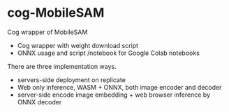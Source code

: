 # cog-MobileSAM
Cog wrapper of MobileSAM
- Cog wrapper with weight download script
- ONNX usage and script
/notebook for Google Colab notebooks

There are three implementation ways.
- servers-side deployment on replicate
- Web only inference, WASM + ONNX, both image encoder and decoder
- server-side encode image embedding + web browser inference by ONNX decoder

